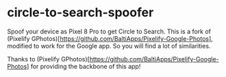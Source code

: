 # circle-to-search-spoofer
Spoof your device as Pixel 8 Pro to get Circle to Search.
This is a fork of (Pixelify GPhotos)[https://github.com/BaltiApps/Pixelify-Google-Photos], modified to work for the Google app. 
So you will find a lot of similarities.

Thanks to (Pixelify GPhotos)[https://github.com/BaltiApps/Pixelify-Google-Photos] for providing the backbone of this app!

